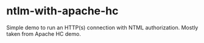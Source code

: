 # ntlm-with-apache-hc
Simple demo to run an HTTP(s) connection with NTML authorization. Mostly taken from Apache HC demo.
